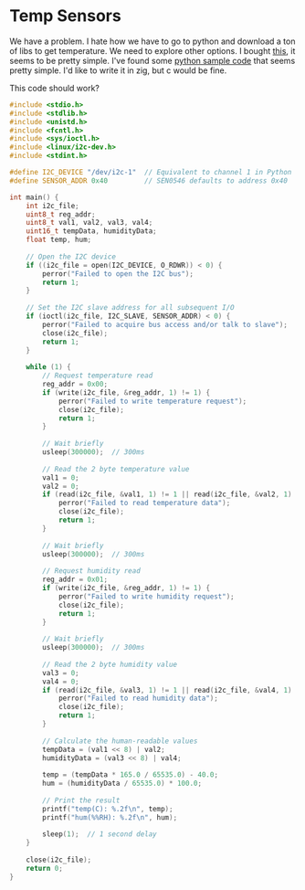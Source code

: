 # Temp Sensors

We have a problem. I hate how we have to go to python and download a ton of libs to get temperature. We need to explore other options. I bought [this](https://wiki.dfrobot.com/SKU_SEN0546_I2C_Temperature_and_Humidity_Sensor_Stainless_Steel_Shell), it seems to be pretty simple. I've found some [python sample code](https://www.dfrobot.com/forum/topic/335192?srsltid=AfmBOopzBqwovoCCgz2HSF9Vry_XfEjiD5f3uFfIwgdyoAB5dEG5SYzX) that seems pretty simple. I'd like to write it in zig, but c would be fine. 

This code should work?

```c
#include <stdio.h>
#include <stdlib.h>
#include <unistd.h>
#include <fcntl.h>
#include <sys/ioctl.h>
#include <linux/i2c-dev.h>
#include <stdint.h>

#define I2C_DEVICE "/dev/i2c-1"  // Equivalent to channel 1 in Python
#define SENSOR_ADDR 0x40         // SEN0546 defaults to address 0x40

int main() {
    int i2c_file;
    uint8_t reg_addr;
    uint8_t val1, val2, val3, val4;
    uint16_t tempData, humidityData;
    float temp, hum;
    
    // Open the I2C device
    if ((i2c_file = open(I2C_DEVICE, O_RDWR)) < 0) {
        perror("Failed to open the I2C bus");
        return 1;
    }
    
    // Set the I2C slave address for all subsequent I/O
    if (ioctl(i2c_file, I2C_SLAVE, SENSOR_ADDR) < 0) {
        perror("Failed to acquire bus access and/or talk to slave");
        close(i2c_file);
        return 1;
    }
    
    while (1) {
        // Request temperature read
        reg_addr = 0x00;
        if (write(i2c_file, &reg_addr, 1) != 1) {
            perror("Failed to write temperature request");
            close(i2c_file);
            return 1;
        }
        
        // Wait briefly
        usleep(300000);  // 300ms
        
        // Read the 2 byte temperature value
        val1 = 0;
        val2 = 0;
        if (read(i2c_file, &val1, 1) != 1 || read(i2c_file, &val2, 1) != 1) {
            perror("Failed to read temperature data");
            close(i2c_file);
            return 1;
        }
        
        // Wait briefly
        usleep(300000);  // 300ms
        
        // Request humidity read
        reg_addr = 0x01;
        if (write(i2c_file, &reg_addr, 1) != 1) {
            perror("Failed to write humidity request");
            close(i2c_file);
            return 1;
        }
        
        // Wait briefly
        usleep(300000);  // 300ms
        
        // Read the 2 byte humidity value
        val3 = 0;
        val4 = 0;
        if (read(i2c_file, &val3, 1) != 1 || read(i2c_file, &val4, 1) != 1) {
            perror("Failed to read humidity data");
            close(i2c_file);
            return 1;
        }
        
        // Calculate the human-readable values
        tempData = (val1 << 8) | val2;
        humidityData = (val3 << 8) | val4;
        
        temp = (tempData * 165.0 / 65535.0) - 40.0;
        hum = (humidityData / 65535.0) * 100.0;
        
        // Print the result
        printf("temp(C): %.2f\n", temp);
        printf("hum(%%RH): %.2f\n", hum);
        
        sleep(1);  // 1 second delay
    }
    
    close(i2c_file);
    return 0;
}
```
